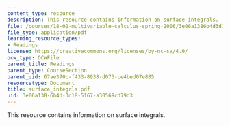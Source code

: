 ```yaml
---
content_type: resource
description: This resource contains information on surface integrals.
file: /courses/18-02-multivariable-calculus-spring-2006/3e06a1386b4d3d185167a30569cd79d3_surface_integrls.pdf
file_type: application/pdf
learning_resource_types:
- Readings
license: https://creativecommons.org/licenses/by-nc-sa/4.0/
ocw_type: OCWFile
parent_title: Readings
parent_type: CourseSection
parent_uid: 67ae370c-f433-8938-d073-ce4bed07e885
resourcetype: Document
title: surface_integrls.pdf
uid: 3e06a138-6b4d-3d18-5167-a30569cd79d3
---
```

This resource contains information on surface integrals.